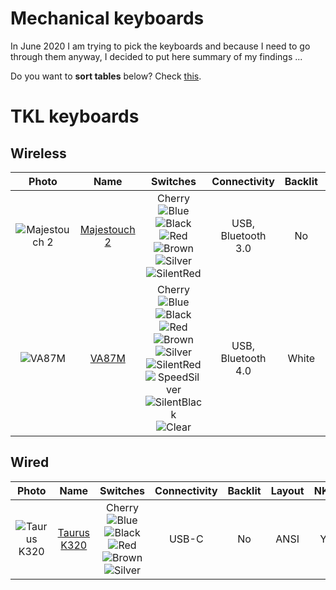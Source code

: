 # Mechanical keyboards

In June 2020 I am trying to pick the keyboards and because I need to go through them anyway, I decided to put here summary of my findings ...

Do you want to **sort tables** below? Check [this](https://stackoverflow.com/questions/42843288/is-there-any-way-to-make-markdown-tables-sortable).

# TKL keyboards

## Wireless
|Photo                       |Name                                                |Switches                                                                                                                     |Connectivity|Backlit|Layout|NKRO|
|:--------------------------:|:--------------------------------------------------:|:---------------------------------------------------------------------------------------------------------------------------:|:----------:|:-----:|:----:|:--:|
|![Majestouch 2][Majestouch2]|[Majestouch 2][Majestouch2Web]|Cherry <br/>![Blue][BlueSwitch] ![Black][BlackSwitch] ![Red][RedSwitch] ![Brown][BrownSwitch] ![Silver][SilverSwitch] ![SilentRed][SilentRedSwitch]|USB, Bluetooth 3.0|No|ANSI|Yes|
|![VA87M][VA87M]|[VA87M][VA87MWeb]|Cherry <br/>![Blue][BlueSwitch] ![Black][BlackSwitch] ![Red][RedSwitch] ![Brown][BrownSwitch] ![Silver][SilverSwitch] ![SilentRed][SilentRedSwitch] ![SpeedSilver][SpeedSilverSwitch] ![SilentBlack][SilentBlackSwitch] ![Clear][ClearSwitch]|USB, Bluetooth 4.0|White|ANSI, ISO|Yes|


## Wired
| Photo                      | Name                        | Switches                                                                                                              | Connectivity | Backlit | Layout | NKRO |
| :------------------------: | :--------------------------:| :-------------------------------------------------------------------------------------------------------------------: | :----------: | :-----: | :----: | :--: |
| ![Taurus K320][TaurusK320] | [Taurus K320][TaurusK320Web]| Cherry <br/>![Blue][BlueSwitch] ![Black][BlackSwitch] ![Red][RedSwitch] ![Brown][BrownSwitch] ![Silver][SilverSwitch] | USB-C        | No      | ANSI   | Yes  |


[TaurusK320Web]: https://www.durgod.com/page9?_l=en&product_id=47
[Majestouch2Web]: https://www.diatec.co.jp/en/det.php?prod_c=2643
[VA87MWeb]: https://en.varmilo.com/keyboardproscenium/

[TaurusK320]: Images/TKL/TaurusK320.png
[Majestouch2]: Images/TKL/Majestouch2.jpg
[VA87M]: Images/TKL/VA87M.jpg

[RedSwitch]: https://via.placeholder.com/15/ff0000/000000?text=Red
[BlueSwitch]: https://via.placeholder.com/15/0000ff/000000?text=Blue
[BlackSwitch]: https://via.placeholder.com/15/000000/000000?text=Black
[SilverSwitch]: https://via.placeholder.com/15/c0c0c0/000000?text=Silver
[BrownSwitch]: https://via.placeholder.com/15/a52a2a/000000?text=Brown
[SpeedSilverSwitch]: https://via.placeholder.com/15/a0a0a0/000000?text=Speed%20Silver
[SilentRedSwitch]: https://via.placeholder.com/15/EE0000/000000?text=Silent%20Red
[SilentBlackSwitch]: https://via.placeholder.com/15/444444/000000?text=Silent%20Black
[ClearSwitch]: https://via.placeholder.com/15/eeeeee/000000?text=Clear